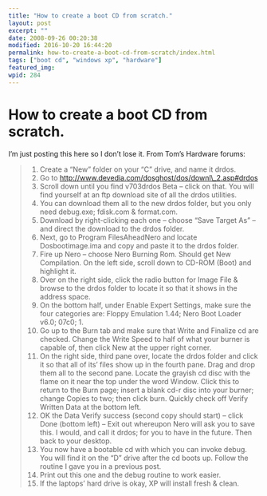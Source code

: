 ```yaml
---
title: "How to create a boot CD from scratch."
layout: post
excerpt: ""
date: 2008-09-26 00:20:38
modified: 2016-10-20 16:44:20
permalink: how-to-create-a-boot-cd-from-scratch/index.html
tags: ["boot cd", "windows xp", "hardware"]
featured_img: 
wpid: 284
---
```


# How to create a boot CD from scratch.

I’m just posting this here so I don’t lose it. From Tom’s Hardware forums:

> 1. Create a “New” folder on your “C” drive, and name it drdos.
> 2. Go to http://www.devedia.com/dosghost/dos/downl\_2.asp#drdos
> 3. Scroll down until you find v703drdos Beta – click on that. You will find yourself at an ftp download site of all the drdos utilities.
> 4. You can download them all to the new drdos folder, but you only need debug.exe; fdisk.com &amp; format.com.
> 5. Download by right-clicking each one – choose “Save Target As” – and direct the download to the drdos folder.
> 6. Next, go to Program FilesAheadNero and locate Dosbootimage.ima and copy and paste it to the drdos folder.
> 7. Fire up Nero – choose Nero Burning Rom. Should get New Compilation. On the left side, scroll down to CD-ROM (Boot) and highlight it.
> 8. Over on the right side, click the radio button for Image File &amp; browse to the drdos folder to locate it so that it shows in the address space.
> 9. On the bottom half, under Enable Expert Settings, make sure the four categories are: Floppy Emulation 1.44; Nero Boot Loader v6.0; 07c0; 1.
> 10. Go up to the Burn tab and make sure that Write and Finalize cd are checked. Change the Write Speed to half of what your burner is capable of, then click New at the upper right corner.
> 11. On the right side, third pane over, locate the drdos folder and click it so that all of its’ files show up in the fourth pane. Drag and drop them all to the second pane. Locate the grayish cd disc with the flame on it near the top under the word Window. Click this to return to the Burn page; insert a blank cd-r disc into your burner; change Copies to two; then click burn. Quickly check off Verify Written Data at the bottom left.
> 12. OK the Data Verify success (second copy should start) – click Done (bottom left) – Exit out whereupon Nero will ask you to save this. I would, and call it drdos; for you to have in the future. Then back to your desktop.
> 13. You now have a bootable cd with which you can invoke debug. You will find it on the “D” drive after the cd boots up. Follow the routine I gave you in a previous post.
> 14. Print out this one and the debug routine to work easier.
> 15. If the laptops’ hard drive is okay, XP will install fresh &amp; clean.